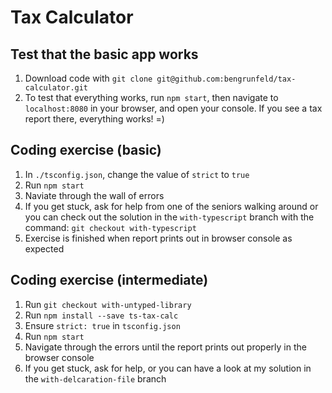 # Tax Calculator

## Test that the basic app works

1. Download code with `git clone git@github.com:bengrunfeld/tax-calculator.git`
2. To test that everything works, run `npm start`, then navigate to `localhost:8080` in your browser, and open your console. If you see a tax report there, everything works! =)

## Coding exercise (basic)

1. In `./tsconfig.json`, change the value of `strict` to `true`
2. Run `npm start`
3. Naviate through the wall of errors
4. If you get stuck, ask for help from one of the seniors walking around or you can check out the solution in the `with-typescript` branch with the command: `git checkout with-typescript`
5. Exercise is finished when report prints out in browser console as expected

## Coding exercise (intermediate)

1. Run `git checkout with-untyped-library`
2. Run `npm install --save ts-tax-calc`
3. Ensure `strict: true` in `tsconfig.json`
4. Run `npm start`
5. Navigate through the errors until the report prints out properly in the browser console
6. If you get stuck, ask for help, or you can have a look at my solution in the `with-delcaration-file` branch

